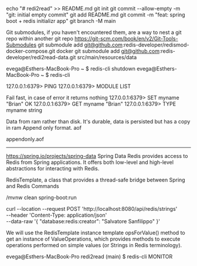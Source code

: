 echo "# redi2read" >> README.md
git init
git commit --allow-empty -m "git: initial empty commit"
git add README.md
git commit -m "feat: spring boot + redis initializr app"
git branch -M main

Git submodules, if you haven't encountered them, are a way to nest a git repo within another git repo
https://git-scm.com/book/en/v2/Git-Tools-Submodules
git submodule add git@github.com:redis-developer/redismod-docker-compose.git docker
git submodule add git@github.com:redis-developer/redi2read-data.git src/main/resources/data

evega@Esthers-MacBook-Pro ~ $ redis-cli shutdown
evega@Esthers-MacBook-Pro ~ $ redis-cli 

127.0.0.1:6379> PING
127.0.0.1:6379> MODULE LIST 

Fail fast, in case of error it returns nothing
127.0.0.1:6379> SET myname "Brian"
OK
127.0.0.1:6379> GET myname
"Brian"
127.0.0.1:6379> TYPE myname
string

Data from ram rather than disk. It's durable, data is persisted but has a copy in ram
Append only format. aof

appendonly.aof

-------------------------
https://spring.io/projects/spring-data
Spring Data Redis provides access to Redis from Spring applications. It offers both low-level and high-level abstractions for interacting with Redis.

RedisTemplate, a class that provides a thread-safe bridge between Spring and Redis Commands
 
/mvnw clean spring-boot:run


curl --location --request POST 'http://localhost:8080/api/redis/strings' \
 --header 'Content-Type: application/json' \
 --data-raw '{ "database:redis:creator": "Salvatore Sanfilippo" }'

We will use the RedisTemplate instance template opsForValue() method to get an instance of ValueOperations, which provides methods to execute operations performed on simple values (or Strings in Redis terminology).

evega@Esthers-MacBook-Pro redi2read (main) $ redis-cli MONITOR






